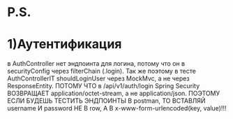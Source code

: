 # <h1>P.S.<h1>
# 1)Аутентификация
  в AuthController нет эндпоинта для логина, потому что он в securityConfig через filterChain (.login). 
  Так же поэтому в тесте AuthControllerIT shouldLoginUser через MockMvc, а не через ResponseEntity.
  ПОТОМУ ЧТО в /api/v1/auth/login  Spring Security ВОЗВРАЩАЕТ application/octet-stream, а не application/json.
  ПОЭТОМУ ЕСЛИ БУДЕШЬ ТЕСТИТЬ ЭНДПОИНТЫ В postman, ТО ВСТАВЛЯЙ username И password НЕ В row, А В x-www-form-urlencoded(key, value)!!!
  
